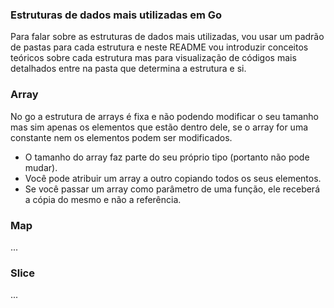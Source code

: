 ### Estruturas de dados mais utilizadas em Go

Para falar sobre as estruturas de dados mais utilizadas, vou usar um padrão de pastas para cada estrutura e neste README vou introduzir conceitos teóricos sobre cada estrutura mas para visualização de códigos mais detalhados entre na pasta que determina a estrutura e si.

### Array

No go a estrutura de arrays é fixa e não podendo modificar o seu tamanho mas sim apenas os elementos que estão dentro dele, se o array for uma constante nem os elementos podem ser modificados.

- O tamanho do array faz parte do seu próprio tipo (portanto não pode mudar).
- Você pode atribuir um array a outro copiando todos os seus elementos.
- Se você passar um array como parâmetro de uma função, ele receberá a cópia do mesmo e não a referência.

### Map

...

### Slice

...